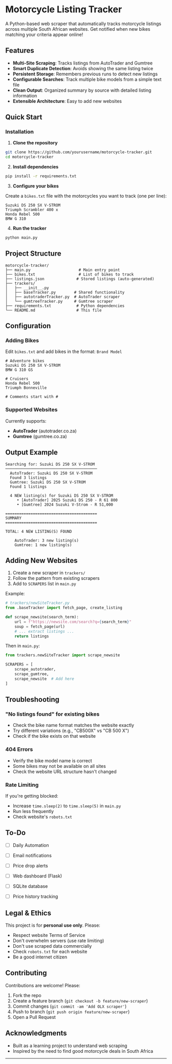 # Motorcycle Listing Tracker

A Python-based web scraper that automatically tracks motorcycle listings across multiple South African websites. Get notified when new bikes matching your criteria appear online!

## Features

- **Multi-Site Scraping**: Tracks listings from AutoTrader and Gumtree
- **Smart Duplicate Detection**: Avoids showing the same listing twice
- **Persistent Storage**: Remembers previous runs to detect new listings
- **Configurable Searches**: Track multiple bike models from a simple text file
- **Clean Output**: Organized summary by source with detailed listing information
- **Extensible Architecture**: Easy to add new websites

## Quick Start


### Installation

1. **Clone the repository**
```bash
git clone https://github.com/yourusername/motorcycle-tracker.git
cd motorcycle-tracker
```

2. **Install dependencies**
```bash
pip install -r requirements.txt
```

3. **Configure your bikes**

Create a `bikes.txt` file with the motorcycles you want to track (one per line):
```
Suzuki DS 250 SX V-STROM
Triumph Scrambler 400 x
Honda Rebel 500
BMW G 310
```

4. **Run the tracker**
```bash
python main.py
```

## Project Structure
```
motorcycle-tracker/
├── main.py                     # Main entry point
├── bikes.txt                   # List of bikes to track
├── listings.json              # Stored listings (auto-generated)
├── trackers/
│   ├── __init__.py
│   ├── baseTracker.py        # Shared functionality
│   ├── autotraderTracker.py  # AutoTrader scraper
│   └── gumtreeTracker.py     # Gumtree scraper
├── requirements.txt           # Python dependencies
└── README.md                  # This file
```

## Configuration

### Adding Bikes

Edit `bikes.txt` and add bikes in the format: `Brand Model`
```
# Adventure bikes
Suzuki DS 250 SX V-STROM
BMW G 310 GS

# Cruisers
Honda Rebel 500
Triumph Bonneville

# Comments start with #
```

### Supported Websites

Currently supports:
- **AutoTrader** (autotrader.co.za)
- **Gumtree** (gumtree.co.za)


## Output Example
```
Searching for: Suzuki DS 250 SX V-STROM
────────────────────────────────────────
  AutoTrader: Suzuki DS 250 SX V-STROM
  Found 3 listings
  Gumtree: Suzuki DS 250 SX V-STROM
  Found 1 listings

  4 NEW listing(s) for Suzuki DS 250 SX V-STROM
     • [AutoTrader] 2025 Suzuki DS 250 - R 61 800
     • [Gumtree] 2024 Suzuki V-Strom - R 51,000

========================================
SUMMARY
========================================

TOTAL: 4 NEW LISTING(S) FOUND

    AutoTrader: 3 new listing(s)
    Gumtree: 1 new listing(s)
```



## Adding New Websites

1. Create a new scraper in `trackers/`
2. Follow the pattern from existing scrapers
3. Add to `SCRAPERS` list in `main.py`

Example:
```python
# trackers/newSiteTracker.py
from .baseTracker import fetch_page, create_listing

def scrape_newsite(search_term):
    url = f"https://newsite.com/search?q={search_term}"
    soup = fetch_page(url)
    # ... extract listings ...
    return listings
```

Then in `main.py`:
```python
from trackers.newSiteTracker import scrape_newsite

SCRAPERS = [
    scrape_autotrader,
    scrape_gumtree,
    scrape_newsite  # Add here
]
```

## Troubleshooting

### "No listings found" for existing bikes

- Check the bike name format matches the website exactly
- Try different variations (e.g., "CB500X" vs "CB 500 X")
- Check if the bike exists on that website

### 404 Errors

- Verify the bike model name is correct
- Some bikes may not be available on all sites
- Check the website URL structure hasn't changed

### Rate Limiting

If you're getting blocked:
- Increase `time.sleep(2)` to `time.sleep(5)` in `main.py`
- Run less frequently
- Check website's `robots.txt`

## To-Do

- [ ] Daily Automation
- [ ] Email notifications
- [ ] Price drop alerts
- [ ] Web dashboard (Flask)
- [ ] SQLite database
- [ ] Price history tracking


## Legal & Ethics

This project is for **personal use only**. Please:
- Respect website Terms of Service
- Don't overwhelm servers (use rate limiting)
- Don't use scraped data commercially
- Check `robots.txt` for each website
- Be a good internet citizen

## Contributing

Contributions are welcome! Please:

1. Fork the repo
2. Create a feature branch (`git checkout -b feature/new-scraper`)
3. Commit changes (`git commit -am 'Add OLX scraper'`)
4. Push to branch (`git push origin feature/new-scraper`)
5. Open a Pull Request


## Acknowledgments

- Built as a learning project to understand web scraping
- Inspired by the need to find good motorcycle deals in South Africa

---
